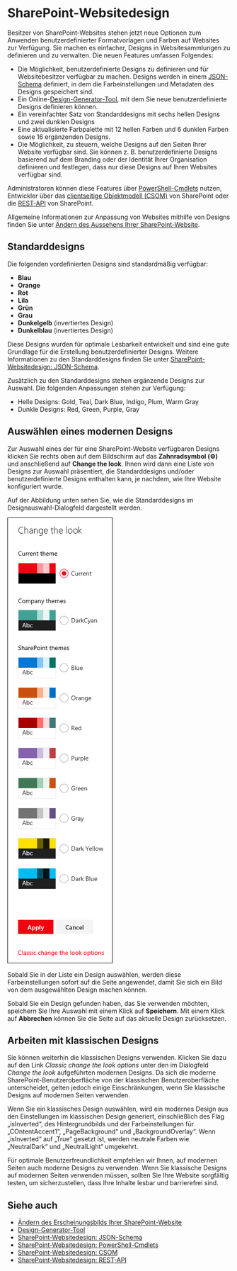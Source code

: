 # <a name="sharepoint-site-theming"></a>SharePoint-Websitedesign

Besitzer von SharePoint-Websites stehen jetzt neue Optionen zum Anwenden benutzerdefinierter Formatvorlagen und Farben auf Websites zur Verfügung. Sie machen es einfacher, Designs in Websitesammlungen zu definieren und zu verwalten. Die neuen Features umfassen Folgendes:

* Die Möglichkeit, benutzerdefinierte Designs zu definieren und für Websitebesitzer verfügbar zu machen. Designs werden in einem [JSON-Schema](sharepoint-site-theming-json-schema.md) definiert, in dem die Farbeinstellungen und Metadaten des Designs gespeichert sind.
* Ein Online-[Design-Generator-Tool](https://developer.microsoft.com/de-DE/fabric#/styles/themegenerator), mit dem Sie neue benutzerdefinierte Designs definieren können.
* Ein vereinfachter Satz von Standarddesigns mit sechs hellen Designs und zwei dunklen Designs
* Eine aktualisierte Farbpalette mit 12 hellen Farben und 6 dunklen Farben sowie 16 ergänzenden Designs.
* Die Möglichkeit, zu steuern, welche Designs auf den Seiten Ihrer Website verfügbar sind. Sie können z. B. benutzerdefinierte Designs basierend auf dem Branding oder der Identität Ihrer Organisation definieren und festlegen, dass nur diese Designs auf Ihren Websites verfügbar sind.

Administratoren können diese Features über [PowerShell-Cmdlets](sharepoint-site-theming-powershell.md) nutzen, Entwickler über das [clientseitige Objektmodell (CSOM)](sharepoint-site-theming-csom.md) von SharePoint oder die [REST-API](sharepoint-site-theming-rest-api.md) von SharePoint.

Allgemeine Informationen zur Anpassung von Websites mithilfe von Designs finden Sie unter [Ändern des Aussehens Ihrer SharePoint-Website](https://support.office.com/de-DE/article/Change-the-look-of-your-SharePoint-site-06bbadc3-6b04-4a60-9d14-894f6a170818).

## <a name="default-themes"></a>Standarddesigns

Die folgenden vordefinierten Designs sind standardmäßig verfügbar:

* __Blau__
* __Orange__
* __Rot__
* __Lila__
* __Grün__
* __Grau__
* __Dunkelgelb__ (invertiertes Design)
* __Dunkelblau__ (invertiertes Design)

Diese Designs wurden für optimale Lesbarkeit entwickelt und sind eine gute Grundlage für die Erstellung benutzerdefinierter Designs. Weitere Informationen zu den Standarddesigns finden Sie unter [SharePoint-Websitedesign: JSON-Schema](sharepoint-site-theming-json-schema.md).

Zusätzlich zu den Standarddesigns stehen ergänzende Designs zur Auswahl. Die folgenden Anpassungen stehen zur Verfügung:

* Helle Designs: Gold, Teal, Dark Blue, Indigo, Plum, Warm Gray
* Dunkle Designs: Red, Green, Purple, Gray

## <a name="selecting-a-modern-theme"></a>Auswählen eines modernen Designs

<!-- Verify that it's okay to use the concept of "modern" themes/pages here? -->

Zur Auswahl eines der für eine SharePoint-Website verfügbaren Designs klicken Sie rechts oben auf dem Bildschirm auf das __Zahnradsymbol (⚙️)__ und anschließend auf __Change the look__. Ihnen wird dann eine Liste von Designs zur Auswahl präsentiert, die Standarddesigns und/oder benutzerdefinierte Designs enthalten kann, je nachdem, wie Ihre Website konfiguriert wurde.

Auf der Abbildung unten sehen Sie, wie die Standarddesigns im Designauswahl-Dialogfeld dargestellt werden.

![Abbildung mit einer Liste von Standarddesigns und dunklen Designs (invertiert)](../../images/theme-defaults.png)

Sobald Sie in der Liste ein Design auswählen, werden diese Farbeinstellungen sofort auf die Seite angewendet, damit Sie sich ein Bild von dem ausgewählten Design machen können.

Sobald Sie ein Design gefunden haben, das Sie verwenden möchten, speichern Sie Ihre Auswahl mit einem Klick auf **Speichern**. Mit einem Klick auf **Abbrechen** können Sie die Seite auf das aktuelle Design zurücksetzen.

## <a name="working-with-classic-themes"></a>Arbeiten mit klassischen Designs

Sie können weiterhin die klassischen Designs verwenden. Klicken Sie dazu auf den Link _Classic change the look options_ unter den im Dialogfeld _Change the look_ aufgeführten modernen Designs. Da sich die moderne SharePoint-Benutzeroberfläche von der klassischen Benutzeroberfläche unterscheidet, gelten jedoch einige Einschränkungen, wenn Sie klassische Designs auf modernen Seiten verwenden.

Wenn Sie ein klassisches Design auswählen, wird ein modernes Design aus den Einstellungen im klassischen Design generiert, einschließlich des Flag „isInverted“, des Hintergrundbilds und der Farbeinstellungen für „COntentAccent1“, „PageBackground“ und „BackgroundOverlay“. Wenn „isInverted“ auf „True“ gesetzt ist, werden neutrale Farben wie „NeutralDark“ und „NeutralLight“ umgekehrt.

Für optimale Benutzerfreundlichkeit empfehlen wir Ihnen, auf modernen Seiten auch moderne Designs zu verwenden. Wenn Sie klassische Designs auf modernen Seiten verwenden müssen, sollten Sie Ihre Website sorgfältig testen, um sicherzustellen, dass Ihre Inhalte lesbar und barrierefrei sind.

## <a name="see-also"></a>Siehe auch

* [Ändern des Erscheinungsbilds Ihrer SharePoint-Website](https://support.office.com/de-DE/article/Change-the-look-of-your-SharePoint-site-06bbadc3-6b04-4a60-9d14-894f6a170818?ui=en-US&rs=en-US&ad=US#ID0EAACAAA=Online)
* [Design-Generator-Tool](https://developer.microsoft.com/de-DE/fabric#/styles/themegenerator)
* [SharePoint-Websitedesign: JSON-Schema](sharepoint-site-theming-json-schema.md)
* [SharePoint-Websitedesign: PowerShell-Cmdlets](sharepoint-site-theming-powershell.md)
* [SharePoint-Websitedesign: CSOM](sharepoint-site-theming-csom.md)
* [SharePoint-Websitedesign: REST-API](sharepoint-site-theming-rest-api.md)

